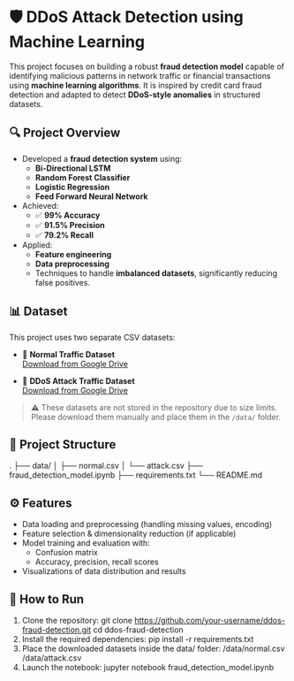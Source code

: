 # 🛡️ DDoS Attack Detection using Machine Learning

This project focuses on building a robust **fraud detection model** capable of identifying malicious patterns in network traffic or financial transactions using **machine learning algorithms**. It is inspired by credit card fraud detection and adapted to detect **DDoS-style anomalies** in structured datasets.

## 🔍 Project Overview

- Developed a **fraud detection system** using:
  - **Bi-Directional LSTM**
  - **Random Forest Classifier**
  - **Logistic Regression**
  - **Feed Forward Neural Network**
- Achieved:
  - ✅ **99% Accuracy**
  - ✅ **91.5% Precision**
  - ✅ **79.2% Recall**
- Applied:
  - **Feature engineering**
  - **Data preprocessing**
  - Techniques to handle **imbalanced datasets**, significantly reducing false positives.

## 📊 Dataset

This project uses two separate CSV datasets:

- 🔹 **Normal Traffic Dataset**  
  [Download from Google Drive](https://drive.google.com/file/d/1jVNPZb50zhlaIlfd2ef6KUeLdtYYCR5i/view?usp=sharing)

- 🔹 **DDoS Attack Traffic Dataset**  
  [Download from Google Drive](https://drive.google.com/file/d/16Osj3lbds0ibQNuClMAX91f0YcQrzXSV/view?usp=sharing)

> ⚠️ These datasets are not stored in the repository due to size limits. Please download them manually and place them in the `/data/` folder.

## 📁 Project Structure

.
├── data/
│ ├── normal.csv
│ └── attack.csv
├── fraud_detection_model.ipynb
├── requirements.txt
└── README.md


## ⚙️ Features

- Data loading and preprocessing (handling missing values, encoding)
- Feature selection & dimensionality reduction (if applicable)
- Model training and evaluation with:
  - Confusion matrix
  - Accuracy, precision, recall scores
- Visualizations of data distribution and results

## 🚀 How to Run

1. Clone the repository:
   git clone https://github.com/your-username/ddos-fraud-detection.git
   cd ddos-fraud-detection
2. Install the required dependencies:
    pip install -r requirements.txt
3. Place the downloaded datasets inside the data/ folder:
    /data/normal.csv
    /data/attack.csv
4. Launch the notebook:
    jupyter notebook fraud_detection_model.ipynb
